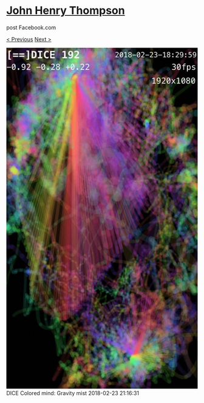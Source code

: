 # [John Henry Thompson](../README.md)
post Facebook.com

[< Previous](2018-02-24-2.md) [Next >](2018-02-23-2.md)

[![](../media/2018-02-23/Timeline-Photos-DICE-Colored-mind-Gravity-mist.jpg)](../README.md)
DICE Colored mind: Gravity mist
2018-02-23 21:16:31